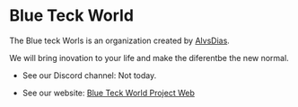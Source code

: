 # Blue Teck World

The Blue teck Worls is an organization created by [AlvsDias](https://github.com/AlvsDias).

We will bring inovation to your life and make the diferentbe the new normal.

 - See our Discord channel:
Not today.

 - See our website:
 [Blue Teck World Project Web](https://sites.google.com/view/blueteckworld-project-web)
